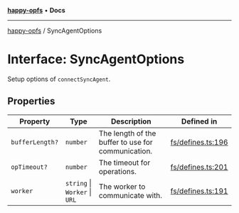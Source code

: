[**happy-opfs**](../README.md) • **Docs**

***

[happy-opfs](../README.md) / SyncAgentOptions

# Interface: SyncAgentOptions

Setup options of `connectSyncAgent`.

## Properties

| Property | Type | Description | Defined in |
| ------ | ------ | ------ | ------ |
| `bufferLength?` | `number` | The length of the buffer to use for communication. | [fs/defines.ts:196](https://github.com/JiangJie/happy-opfs/blob/3f62bbf8fdd56458cded8789b78dded5dd27b670/src/fs/defines.ts#L196) |
| `opTimeout?` | `number` | The timeout for operations. | [fs/defines.ts:201](https://github.com/JiangJie/happy-opfs/blob/3f62bbf8fdd56458cded8789b78dded5dd27b670/src/fs/defines.ts#L201) |
| `worker` | `string` \| `Worker` \| `URL` | The worker to communicate with. | [fs/defines.ts:191](https://github.com/JiangJie/happy-opfs/blob/3f62bbf8fdd56458cded8789b78dded5dd27b670/src/fs/defines.ts#L191) |
